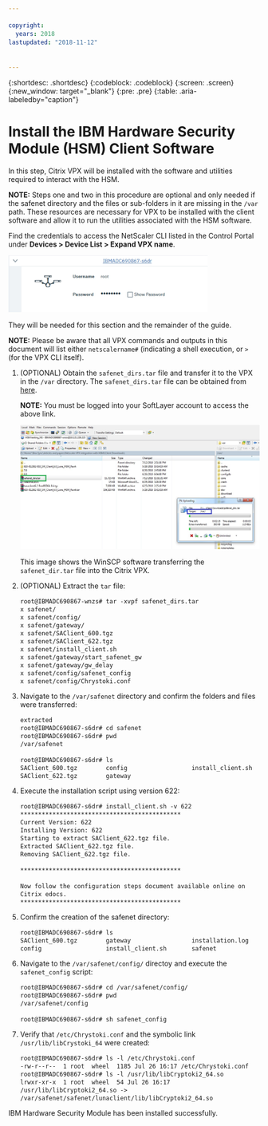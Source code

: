 ```yaml
---

copyright:
  years: 2018
lastupdated: "2018-11-12"


---
```


{:shortdesc: .shortdesc}
{:codeblock: .codeblock}
{:screen: .screen}
{:new_window: target="_blank"}
{:pre: .pre}
{:table: .aria-labeledby="caption"}

# Install the IBM Hardware Security Module (HSM) Client Software

In this step, Citrix VPX will be installed with the software and utilities required to interact with the HSM. 

**NOTE:** Steps one and two in this procedure are optional and only needed if the safenet directory and the files or sub-folders in it are missing in the `/var` path. These resources are necessary for VPX to be installed with the client software and allow it to run the utilities associated with the HSM software.

Find the credentials to access the NetScaler CLI listed in the Control Portal under **Devices > Device List > Expand VPX name**. 

<img src="images/3-VPX-Credentials.png" alt="drawing" style="width: 400px;"/>

They will be needed for this section and the remainder of the guide. 

**NOTE:** Please be aware that all VPX commands and outputs in this document will list either `netscalername#` (indicating a shell execution, or `>` (for the VPX CLI itself).

1.	(OPTIONAL) Obtain the `safenet_dirs.tar` file and transfer it to the VPX in the `/var` directory. The `safenet_dirs.tar` file can be obtained from [here](http://downloads.service.softlayer.com/citrix/netscaler/Safenet-HSM/).

	**NOTE:** You must be logged into your SoftLayer account to access the above link.

	<img src="images/4-transfer-safenet_dirs.png" alt="drawing" style="width: 600px;"/>

	This image shows the WinSCP software transferring the `safenet_dir.tar` file into the Citrix VPX. 
	
2.	(OPTIONAL) Extract the `tar` file:	

	```
	root@IBMADC690867-wnzs# tar -xvpf safenet_dirs.tar 
	x safenet/
	x safenet/config/
	x safenet/gateway/
	x safenet/SAClient_600.tgz
	x safenet/SAClient_622.tgz
	x safenet/install_client.sh
	x safenet/gateway/start_safenet_gw
	x safenet/gateway/gw_delay
	x safenet/config/safenet_config
	x safenet/config/Chrystoki.conf
	```
	
3.	Navigate to the `/var/safenet` directory and confirm the folders and files were transferred:

	```
	extracted
	root@IBMADC690867-s6dr# cd safenet
	root@IBMADC690867-s6dr# pwd
	/var/safenet
	
	root@IBMADC690867-s6dr# ls
	SAClient_600.tgz        config                  install_client.sh
	SAClient_622.tgz        gateway
	```
	
4.	Execute the installation script using version 622:

	```
	root@IBMADC690867-s6dr# install_client.sh -v 622
	*********************************************
	Current Version: 622
	Installing Version: 622
	Starting to extract SAClient_622.tgz file.
	Extracted SAClient_622.tgz file.
	Removing SAClient_622.tgz file.
		
	*********************************************
	
	Now follow the configuration steps document available online on Citrix edocs.
	*********************************************
	```

5.	Confirm the creation of the safenet directory:

	```
	root@IBMADC690867-s6dr# ls
	SAClient_600.tgz        gateway                 installation.log
	config                  install_client.sh       safenet
	```
	
6.	Navigate to the `/var/safenet/config/` directoy and execute the `safenet_config` script:

	```
	root@IBMADC690867-s6dr# cd /var/safenet/config/	
	root@IBMADC690867-s6dr# pwd               
	/var/safenet/config
	
	root@IBMADC690867-s6dr# sh safenet_config
	```

7.	Verify that `/etc/Chrystoki.conf` and the symbolic link `/usr/lib/libCrystoki_64` were created:

	```
	root@IBMADC690867-s6dr# ls -l /etc/Chrystoki.conf 
	-rw-r--r--  1 root  wheel  1185 Jul 26 16:17 /etc/Chrystoki.conf
	root@IBMADC690867-s6dr# ls -l /usr/lib/libCryptoki2_64.so 
	lrwxr-xr-x  1 root  wheel  54 Jul 26 16:17 /usr/lib/libCryptoki2_64.so -> 
	/var/safenet/safenet/lunaclient/lib/libCryptoki2_64.so
	```

IBM Hardware Security Module has been installed successfully.